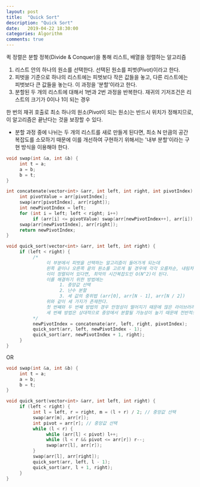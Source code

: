 ```yaml
---
layout: post
title:  "Quick Sort"
description: "Quick Sort"
date:   2019-04-22 18:30:00
categories: Algorithm
comments: true
---
```

퀵 정렬은 분할 정복(Divide & Conquer)을 통해 리스트, 배열을 정렬하는 알고리즘
1. 리스트 안의 하나의 원소를 선택한다. 선택된 원소를 피벗(Pivot)이라고 한다.
2. 피벗을 기준으로 하나의 리스트에는 피벗보다 작은 값들을 놓고, 다른 리스트에는 피벗보다 큰 값들을 놓는다. 이 과정을 '분할'이라고 한다.
3. 분할된 두 개의 리스트에 대해서 1번과 2번 과정을 반복한다. 재귀의 기저조건은 리스트의 크기가 0이나 1이 되는 경우

한 번의 재귀 호출로 최소 하나의 원소(Pivot이 되는 원소)는 반드시 위치가 정해지므로, 이 알고리즘은 끝난다는 것을 보장할 수 있다.

- 분할 과정 중에 나뉘는 두 개의 리스트를 새로 만들게 된다면, 최소 N 만큼의 공간 복잡도를 소모하기 때문에 이를 개선하여 구현하기 위해서는 '내부 분할'이라는 구현 방식을 이용해야 한다.

```c++
void swap(int &a, int &b) {
     int t = a;
     a = b;
     b = t;
}

int concatenate(vector<int> &arr, int left, int right, int pivotIndex) {
     int pivotValue = arr[pivotIndex];
     swap(arr[pivotIndex], arr[right]);
     int newPivotIndex = left;
     for (int i = left; left < right; i++)
          if (arr[i] <= pivotValue) swap(arr[newPivotIndex++], arr[i]);
     swap(arr[newPivotIndex], arr[right]);
     return newPivotIndex;
}

void quick_sort(vector<int> &arr, int left, int right) {
     if (left < right) {
          /*
               이 부분에서 피벗을 선택하는 알고리즘이 들어가게 되는데
               왼쪽 끝이나 오른쪽 끝의 원소를 고르게 될 경우에 각각 오름차순, 내림차순으로
               이미 정렬되어 있다면, 최악의 시간복잡도인 O(N^2)이 된다.
               이를 해결하기 위한 방법에는
                    1. 중앙값 선택
                    2. 난수 분할
                    3. 세 값의 중위법 (arr[0], arr[N - 1], arr[N / 2])
               위와 같이 세 가지가 존재한다.
               첫 번째와 두 번째 방법의 경우 안정성이 떨어지기 때문에 많은 라이브러리들에서 세 번째 방법을 이용한다.
               세 번째 방법은 상대적으로 중앙에서 분할될 가능성이 높기 때문에 전반적으로 정렬의 성능이 향상된다.
          */
          newPivotIndex = concatenate(arr, left, right, pivotIndex);
          quick_sort(arr, left, newPivotIndex - 1);
          quick_sort(arr, newPivotIndex + 1, right);
     }
}
```

OR

```c++
void swap(int &a, int &b) {
     int t = a;
     a = b;
     b = t;
}

void quick_sort(vector<int> &arr, int left, int right) {
     if (left < right) {
          int l = left, r = right, m = (l + r) / 2; // 중앙값 선택
          swap(arr[m], arr[r]);
          int pivot = arr[r]; // 중앙값 선택
          while (l < r) {
               while (arr[l] < pivot) l++;
               while (l < r && pivot <= arr[r]) r--;
               swap(arr[l], arr[r]);
          }
          swap(arr[l], arr[right]);
          quick_sort(arr, left, l - 1);
          quick_sort(arr, l + 1, right);
     }
}
```
